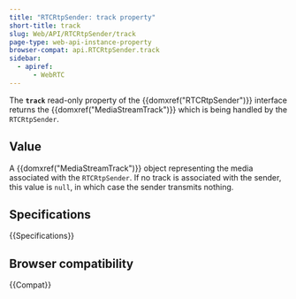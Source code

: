 ```yaml
---
title: "RTCRtpSender: track property"
short-title: track
slug: Web/API/RTCRtpSender/track
page-type: web-api-instance-property
browser-compat: api.RTCRtpSender.track
sidebar:
  - apiref:
      - WebRTC
---
```


The **`track`** read-only property of
the {{domxref("RTCRtpSender")}} interface returns the {{domxref("MediaStreamTrack")}}
which is being handled by the `RTCRtpSender`.

## Value

A {{domxref("MediaStreamTrack")}} object representing the media associated with the
`RTCRtpSender`. If no track is associated with the sender, this value is
`null`, in which case the sender transmits nothing.

## Specifications

{{Specifications}}

## Browser compatibility

{{Compat}}
